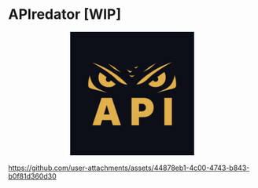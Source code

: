 # APIredator [WIP]


<center><img width="50%" src="./icon.png"/></center>



https://github.com/user-attachments/assets/44878eb1-4c00-4743-b843-b0f81d360d30

